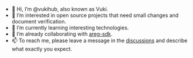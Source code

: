 - 👋 Hi, I’m @vukihub, also known as Vuki.
- 👀 I’m interested in open source projects that need small changes and document verification.
- 🌱 I’m currently learning interesting technologies.
- 💞️ I’m already collaborating with [areg-sdk](https://github.com/aregtech/areg-sdk).
- 📫 To reach me, please leave a message in the [discussions](https://github.com/vukihub/vukihub/discussions) and describe what exactly you expect.

<!---
vukihub/vukihub is a ✨ special ✨ repository because its `README.md` (this file) appears on your GitHub profile.
You can click the Preview link to take a look at your changes.
--->
